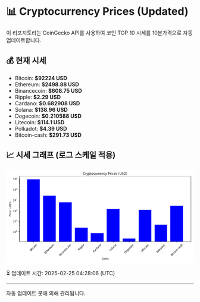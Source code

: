 
# 📊 Cryptocurrency Prices (Updated)

이 리포지토리는 CoinGecko API를 사용하여 코인 TOP 10 시세를 10분가격으로 자동 업데이트합니다.

## 💰 현재 시세
- Bitcoin: **$92224 USD**
- Ethereum: **$2498.88 USD**
- Binancecoin: **$608.75 USD**
- Ripple: **$2.29 USD**
- Cardano: **$0.682908 USD**
- Solana: **$138.96 USD**
- Dogecoin: **$0.210588 USD**
- Litecoin: **$114.1 USD**
- Polkadot: **$4.39 USD**
- Bitcoin-cash: **$291.73 USD**

## 📈 시세 그래프 (로그 스케일 적용)
![Crypto Prices](crypto_prices.png)

⏳ 업데이트 시간: 2025-02-25 04:28:06 (UTC)

---
자동 업데이트 봇에 의해 관리됩니다.
